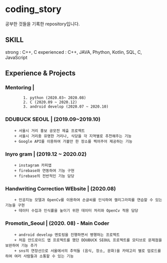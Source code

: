 # coding_story
공부한 것들을 기록한 repository입니다. 

SKILL
---------------------------------------------------
strong : C++, C
experienced : C++, JAVA, Phython, Kotlin, SQL, C, JavaScript

Experience & Projects
---------------------------------------------------
### Mentoring | 
            1. python (2020.03~ 2020.08)
            2. C (2020.09 ~ 2020.12)
            3. android develop (2020.07 ~ 2020.10)
   
### DDUBUCK SEOUL | (2019.09~2019.10)
        + 서울시 거리 홍보 공모전 제출 프로젝트
        + 서울시 거리중 유명한 거리나, 식당을 각 지역별로 추천해주는 기능
        + Google API를 이용하여 가볼만 한 장소를 찍어주어 제공하는 기능
  
### Inyro gram | (2019.12 ~ 2020.02)
        + instagram 카피앱
        + firebase와 연동하여 기능 구현
        + firebase의 전반적인 기능 담당
   
### Handwriting Correction WEbsite | (2020.08)
        + 인공지능 모델과 OpenCv를 이용하여 손글씨를 인식하여 캘리그라피를 연습할 수 있는 기능을 구현
        + 데이터 수집과 인식률을 높이기 위한 데이터 처리와 OpenCv 적용 담당
       
### Promotin_Seoul | (2020. 08) - Main Coder
        + android develop 멘토링을 진행하면서 병행하는 프로젝트
        + 처음 안드로이드 앱 프로젝트를 했던 DDUBUCK SEOUL 프로젝트를 모티브로 문제점을 보완하여 기능 추가 
        + sns의 연장선으로 서울에서의 추억들 (음식, 장소, 문화)을 카테고리 별로 업로드를 하여 여러 사람들과 소통할 수 있는 기능
        
        

 
